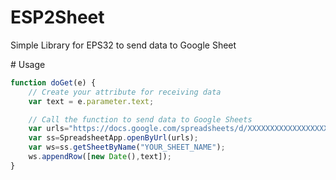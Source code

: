 # ESP2Sheet
Simple Library for EPS32 to send data to Google Sheet
</hr>
# Usage

```js
function doGet(e) {
    // Create your attribute for receiving data
    var text = e.parameter.text;

    // Call the function to send data to Google Sheets
    var urls="https://docs.google.com/spreadsheets/d/XXXXXXXXXXXXXXXXXXXXXXXXXXXXXXXX/edit?gid=0";
    var ss=SpreadsheetApp.openByUrl(urls);
    var ws=ss.getSheetByName("YOUR_SHEET_NAME");
    ws.appendRow([new Date(),text]);
}
```
